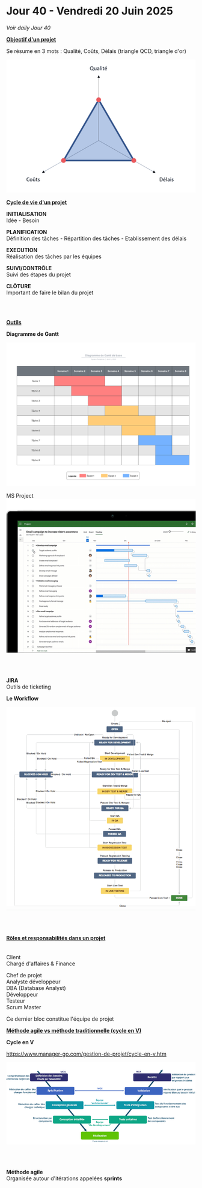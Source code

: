 # Jour 40 - Vendredi 20 Juin 2025

*Voir daily Jour 40*

<ins> **Objectif d'un projet** </ins> 

Se résume en 3 mots : Qualité, Coûts, Délais (triangle QCD, triangle d'or)

![alt text](image.png)

<ins> **Cycle de vie d'un projet** </ins> 

**INITIALISATION**       
Idée - Besoin

**PLANIFICATION**   
Définition des tâches - Répartition des tâches - Etablissement des délais

**EXECUTION**   
Réalisation des tâches par les équipes  

**SUIVI/CONTRÔLE**      
Suivi des étapes du projet

**CLÔTURE**     
Important de faire le bilan du projet

<br/><br/>

<ins> **Outils** </ins> 

**Diagramme de Gantt**

![alt text](image-1.png)

MS Project 
![alt text](image-2.png)

<br/></br>

**JIRA**    
Outils de ticketing 

**Le Workflow**     

![alt text](image-3.png)

<br/></br>

<ins> **Rôles et responsabilités dans un projet** </ins>   
<br/></br>
    Client  
Chargé d'affaires & Finance
       
  Chef de projet    
Analyste développeur    
DBA (Database Analyst)   
    Développeur   
      Testeur    
    Scrum Master

Ce dernier bloc constitue l'équipe de projet


<ins> **Méthode agile vs méthode traditionnelle (cycle en V)** </ins>   

**Cycle en V**

https://www.manager-go.com/gestion-de-projet/cycle-en-v.htm     

![alt text](image-4.png)        


<br/></br>



**Méthode agile**       
Organisée autour d'itérations appelées **sprints**


